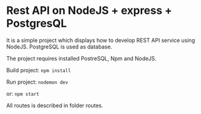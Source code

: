 # Rest API on NodeJS + express + PostgresQL

It is a simple project which displays how to develop REST API service using NodeJS. PostgreSQL is used as database.

The project requires installed PostreSQL, Npm and NodeJS.

Build project:
```npm install```

Run project:
```nodemon dev```

or:
```npm start```

All routes is described in folder routes.

